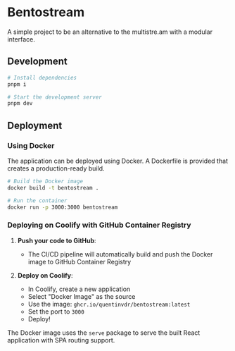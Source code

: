 # Bentostream

A simple project to be an alternative to the multistre.am with a modular interface.

## Development

```bash
# Install dependencies
pnpm i

# Start the development server
pnpm dev
```

## Deployment

### Using Docker

The application can be deployed using Docker. A Dockerfile is provided that creates a production-ready build.

```bash
# Build the Docker image
docker build -t bentostream .

# Run the container
docker run -p 3000:3000 bentostream
```

### Deploying on Coolify with GitHub Container Registry

1. **Push your code to GitHub**:
   - The CI/CD pipeline will automatically build and push the Docker image to GitHub Container Registry

2. **Deploy on Coolify**:
   - In Coolify, create a new application
   - Select "Docker Image" as the source
   - Use the image: `ghcr.io/quentinvdr/bentostream:latest`
   - Set the port to `3000`
   - Deploy!

The Docker image uses the `serve` package to serve the built React application with SPA routing support.
